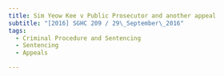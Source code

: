 ```yaml
---
title: Sim Yeow Kee v Public Prosecutor and another appeal 
subtitle: "[2016] SGHC 209 / 29\_September\_2016"
tags:
  - Criminal Procedure and Sentencing
  - Sentencing
  - Appeals

---
```


